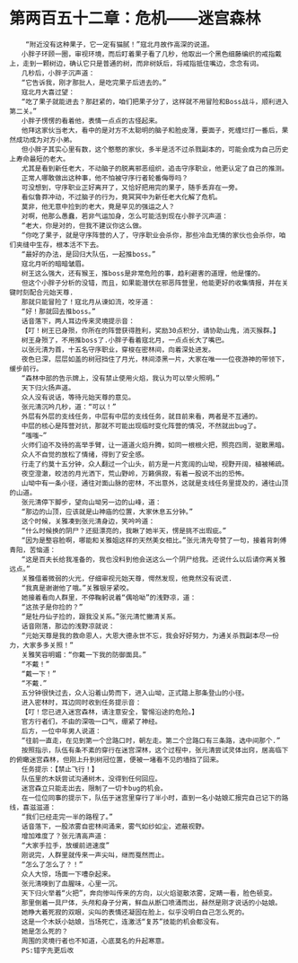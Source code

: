 # 第两百五十二章：危机——迷宫森林
        “附近没有这种果子，它一定有猫腻！”寇北月故作高深的说道。
       小胖子环顾一圈，审视环境，而后盯着果子看了几秒，他取出一个黑色细藤编织的戒指戴上，走到一颗树边，确认它只是普通的树，而非树妖后，将戒指抵住嘴边，念念有词。
       几秒后，小胖子沉声道：
       “它告诉我，刚才那批人，是吃完果子后进去的。”
       寇北月大喜过望：
       “吃了果子就能进去？那赶紧的，咱们把果子分了，这样就不用冒险和Boss战斗，顺利进入第二关。”
       小胖子愣愣的看着他，表情一点点的古怪起来。
       他拜这家伙当老大，看中的是对方不太聪明的脑子和脸皮薄，要面子，死缠烂打一番后，果然成功成为对方小弟。
       但小胖子其实心里有数，这个憨憨的家伙，多半是活不过杀戮副本的，可能会成为自己历史上寿命最短的老大。
       尤其是看到新任老大，不动脑子的脱离邪恶组织，追击守序职业，他更认定了自己的推测。
       正常人哪敢做出这种事，他不怕被守序行者轮番侮辱吗？
       可没想到，守序职业正好离开了，又恰好把用完的果子，随手丢弃在一旁。
       看似鲁莽冲动，不过脑子的行为，竟冥冥中为新任老大化解了危机。
       莫非，他无意中捡到的老大，竟是罕见的强运之人？
       对啊，他那么愚蠢，若非气运加身，怎么可能活到现在小胖子沉声道：
       “老大，你是对的，但我不建议你这么做。
       “你吃了果子，就是守序阵营的人了，守序职业会杀你，那些冷血无情的家伙也会杀你，咱们夹缝中生存，根本活不下去。
       “最好的办法，是回归大队伍，一起推boss。”
       寇北月听的暗暗皱眉。
       树王这么强大，还有猴王，推boss是非常危险的事，趋利避害的道理，他是懂的。
       但这个小胖子分析的没错，而且，如果能潜伏在邪恶阵营里，他能更好的收集情报，并在关键时刻配合元始天尊.
       那就只能冒险了！寇北月从谏如流，咬牙道：
       “好！那就回去推boss。”
       话音落下，两人耳边传来灵境提示音：
       【叮！树王已身殒，你所在的阵营获得胜利，奖励30点积分，请协助山鬼，消灭猴群。】
       树王身殒了，不用推boss了.小胖子看着寇北月，一点点长大了嘴巴。
       以张元清为首，十五名守序职业，穿梭在密林间，向着深处进发。
       夜色已深，层层如盖的树冠挡住了月光，林间漆黑一片，大家在唯一一位夜游神的带领下，缓步前行。
       “森林中部的告示牌上，没有禁止使用火焰，我认为可以举火照明。”
       天下归火扬声道。
       众人没有说话，等待元始天尊的意见。
       张元清沉吟几秒，道：“可以！”
       外层有外层的支线任务，中层有中层的支线任务，就目前来看，两者是不互通的。
       中层的核心是阵营对抗，那就不可能出现临时变化阵营的情况，不然就出bug了。
       “嗤嗤~”
       火师们迫不及待的高举手臂，让一道道火焰升腾，如同一根根火把，照亮四周，驱散黑暗。
       众人不自觉的放松了情绪，得到了安全感。
       行走了约莫十五分钟，众人翻过一个山头，前方是一片宽阔的山坳，视野开阔，植被稀疏。
       夜空澄澈，皎洁的月光洒下，荒山野岭，万籁俱寂，有着一股说不出的恐怖。
       山坳中有一条小径，通往对面山脉的密林，不出意外，这就是支线任务里提及的，通往山顶的山道。
       张元清停下脚步，望向山坳另一边的山峰，道：
       “那边的山顶，应该就是山神庙的位置，大家休息五分钟。”
       这个时候，关雅凑到张元清身边，笑吟吟道：
       “什么时候换的阴尸？还挺漂亮的，我瞅了她半天，愣是挑不出瑕疵。”
       “因为是整容脸啊，哪能和关雅姐这样的天然美女相比。”张元清先夸赞了一句，接着背刺傅青阳，苦恼道：
       “这是百夫长给我准备的，我也没料到他会送这么一个阴尸给我。还说什么以后请你离关雅远点。”
       关雅借着微弱的火光，仔细审视元始天尊，愕然发现，他竟然没有说谎.
       “我真是谢谢他了哦。”关雅银牙紧咬。
       她接着看向人群里，不停鞠躬说着“偶哈呦”的浅野凉，道：
       “这孩子是你捡的？”
       “是牡丹仙子捡的，跟我没关系。”张元清忙撇清关系。
       话音刚落，那边的浅野凉就说：
       “元始天尊是我的救命恩人，大恩大德永世不忘，我会好好努力，为通关杀戮副本尽一份力，大家多多关照！”
       关雅笑容明媚：“你戴一下我的防御面具。”
       “不戴！”
       “戴一下！”
       “不戴.”
       五分钟很快过去，众人沿着山势而下，进入山坳，正式踏上那条登山的小径。
       进入密林时，耳边同时收到任务提示音：
       【叮！您已进入迷宫森林，请注意安全，警惕沿途的危险。】
       官方行者们，不由的深吸一口气，绷紧了神经。
       后方，一位中年男人说道：
       “往前一直走，在见到第一个岔路口时，朝左走。第二个岔路口有三条路，选中间那个.”
       按照指示，队伍有条不紊的穿行在迷宫深林，这个过程中，张元清尝试灵体出窍，居高临下的俯瞰迷宫森林，但刚上升到树冠位置，便被一堵看不见的墙挡了回来。
       任务提示：【禁止飞行！】
       队伍里的木妖尝试沟通树木，没得到任何回应。
       迷宫森立只能走出去，限制了一切卡bug的机会。
       在一位位同事的提示下，队伍于迷宫里穿行了半小时，直到一名小姑娘汇报完自己记下的路线，喜滋滋道：
       “我们已经走完一半的路程了。”
       话音落下，一股浓雾自密林间涌来，雾气如纱如尘，遮蔽视野。
       增加难度了？张元清高声道：
       “大家手拉手，放缓前进速度”
       刚说完，人群里就传来一声尖叫，继而戛然而止。
       “怎么了怎么了？！”
       众人大惊，场面一下嘈杂起来。
       张元清嗅到了血腥味，心里一沉。
       天下归火举着“火把”，奔向惨叫传来的方向，以火焰驱散浓雾，定睛一看，脸色顿变。
       那里倒着一具尸体，头颅和身子分离，鲜血从断口喷涌而出，赫然是刚才说话的小姑娘。
       她睁大着死寂的双眼，尖叫的表情还凝固在脸上，似乎没明白自己怎么死的。
       这是一个木妖小姑娘，当场死亡，连激活“复苏”技能的机会都没有。
       她是怎么死的？
       周围的灵境行者也不知道，心底莫名的升起寒意。
       PS:错字先更后改
